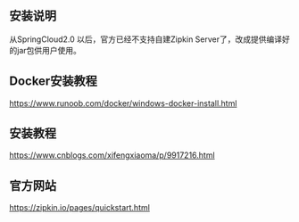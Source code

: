 ## **安装说明**
从SpringCloud2.0 以后，官方已经不支持自建Zipkin Server了，改成提供编译好的jar包供用户使用。

## **Docker安装教程**
https://www.runoob.com/docker/windows-docker-install.html

## **安装教程**
https://www.cnblogs.com/xifengxiaoma/p/9917216.html

## **官方网站**
https://zipkin.io/pages/quickstart.html